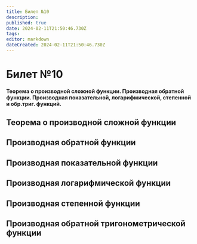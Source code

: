 ```yaml
---
title: Билет №10
description: 
published: true
date: 2024-02-11T21:50:46.730Z
tags: 
editor: markdown
dateCreated: 2024-02-11T21:50:46.730Z
---
```


# Билет №10
#### Теорема о производной сложной функции. Производная обратной функции. Производная показательной, логарифмической, степенной и обр.триг. функций. 

## Теорема о производной сложной функции

## Производная обратной функции

## Производная показательной функции

## Производная логарифмической функции

## Производная степенной функции

## Производная обратной тригонометрической функции
